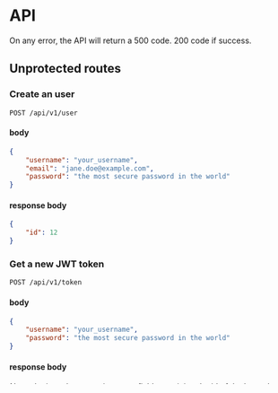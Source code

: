# API

On any error, the API will return a 500 code. 200 code if success.

## Unprotected routes

### Create an user

`POST /api/v1/user`

#### **body**

```json
{
    "username": "your_username",
    "email": "jane.doe@example.com",
    "password": "the most secure password in the world"
}
```

#### **response body**

```json
{ 
    "id": 12
}
```
    
### Get a new JWT token

`POST /api/v1/token`

#### **body**


```json
{
    "username": "your_username",
    "password": "the most secure password in the world"
}
```

#### **response body**

*Note: the jwt token contains an `id` field containing the id of the logged user.*

```json
{
    "token": "eyJhbGciOiJIUzI1NiIsInR5cCI6IkpXVCJ9.eyJpZCI6MSwiaWF0IjoxNTI0NTY5MjQ0LCJleHAiOjE1MjQ1NzI4NDR9.b28TSFSPR5we-yt6gcnX85vmKMHZL-P-52uRsMp8lJ4"
}
```

## Protected routes

Those routes requires an header `Authorization: Bearer jwt_token*. Otherwise, the API will return a 401 code.

### Get information about the user

`GET /api/v1/user`

#### **response body**

```json
{
    "id": 12,
    "username": "your_username",
    "email": "jane.doe@example.com"
}
```

### Delete user

`DELETE /api/v1/user`
